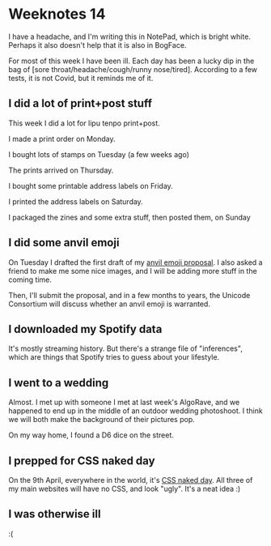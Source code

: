 # Weeknotes 14

I have a headache, and I'm writing this in NotePad, which is bright white. Perhaps it also doesn't help that it is also in BogFace.

For most of this week I have been ill. Each day has been a lucky dip in the bag of [sore throat/headache/cough/runny nose/tired]. According to a few tests, it is not Covid, but it reminds me of it.

## I did a lot of print+post stuff

This week I did a lot for lipu tenpo print+post.

I made a print order on Monday.

I bought lots of stamps on Tuesday (a few weeks ago)

The prints arrived on Thursday.

I bought some printable address labels on Friday.

I printed the address labels on Saturday.

I packaged the zines and some extra stuff, then posted them, on Sunday

## I did some anvil emoji

On Tuesday I drafted the first draft of my [anvil emoji proposal](https://docs.google.com/document/d/1eXBeP4E28YRlXuSK54jkX5DpcYN3q93m9bew21DoIe4/edit). I also asked a friend to make me some nice images, and I will be adding more stuff in the coming time.

Then, I'll submit the proposal, and in a few months to years, the Unicode Consortium will discuss whether an anvil emoji is warranted.

## I downloaded my Spotify data

It's mostly streaming history. But there's a strange file of "inferences", which are things that Spotify tries to guess about your lifestyle.

## I went to a wedding

Almost. I met up with someone I met at last week's AlgoRave, and we happened to end up in the middle of an outdoor wedding photoshoot. I think we will both make the background of their pictures pop.

On my way home, I found a D6 dice on the street.

## I prepped for CSS naked day

On the 9th April, everywhere in the world, it's [CSS naked day](https://css-naked-day.github.io/). All three of my main websites will have no CSS, and look "ugly". It's a neat idea :)

## I was otherwise ill

:(
